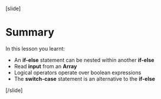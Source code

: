 [slide]
# Summary

In this lesson you learnt:
- An **if-else** statement can be nested within another **if-else**
- Read **input** from an **Array**
- Logical operators operate over boolean expressions
- The **switch-case** statement is an alternative to the **if-else**


[/slide]